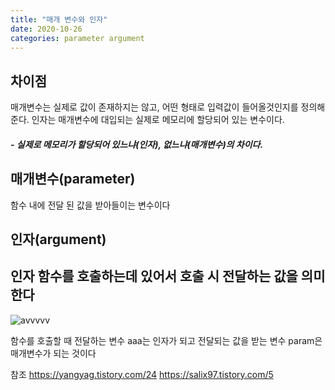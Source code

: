 ```yaml
---
title: "매개 변수와 인자"
date: 2020-10-26
categories: parameter argument
---
```

## 차이점
매개변수는 실제로 값이 존재하지는 않고, 어떤 형태로 입력값이 들어올것인지를 정의해 준다.
인자는 매개변수에 대입되는 실제로 메모리에 할당되어 있는 변수이다.
##### - 실제로 메모리가 할당되어 있느냐(인자), 없느냐(매개변수)의 차이다.

## 매개변수(parameter)
 함수 내에 전달 된 값을 받아들이는 변수이다

## 인자(argument)
 인자 함수를 호출하는데 있어서 호출 시 전달하는 값을 의미한다
---
![avvvvv](https://user-images.githubusercontent.com/31603702/97961683-1a483700-1df7-11eb-8cfd-fa21f667e3c4.PNG)

함수를 호출할 때 전달하는 변수 aaa는 인자가 되고 전달되는 값을 받는 변수 param은 매개변수가 되는 것이다





참조
https://yangyag.tistory.com/24
https://salix97.tistory.com/5